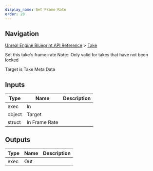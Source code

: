 ```yaml
---
display_name: Set Frame Rate
order: 20
---
```

## Navigation

[Unreal Engine Blueprint API Reference](https://dev.epicgames.com/documentation/en-us/unreal-engine/BlueprintAPI) > [Take](https://dev.epicgames.com/documentation/en-us/unreal-engine/BlueprintAPI/Take)

Set this take's frame-rate
Note:: Only valid for takes that have not been locked

Target is Take Meta Data

## Inputs

| Type | Name | Description |
| --- | --- | --- |
| exec | In |  |
| object | Target |  |
| struct | In Frame Rate |  |

## Outputs

| Type | Name | Description |
| --- | --- | --- |
| exec | Out |  |
